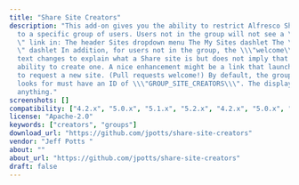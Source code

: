 ```yaml
---
title: "Share Site Creators"
description: "This add-on gives you the ability to restrict Alfresco Share site creation
  to a specific group of users. Users not in the group will not see a \\\"Create Site\\\
  \" link in: The header Sites dropdown menu The My Sites dashlet The \\\"welcome\\\
  \" dashlet In addition, for users not in the group, the \\\"welcome\\\" dashlet's
  text changes to explain what a Share site is but does not imply that they have the
  ability to create one. A nice enhancement might be a link that launches a workflow
  to request a new site. (Pull requests welcome!) By default, the group the module
  looks for must have an ID of \\\"GROUP_SITE_CREATORS\\\". The display name can be
  anything."
screenshots: []
compatibility: ["4.2.x", "5.0.x", "5.1.x", "5.2.x", "4.2.x", "5.0.x", "5.1.x", "5.2.x"]
license: "Apache-2.0"
keywords: ["creators", "groups"]
download_url: "https://github.com/jpotts/share-site-creators"
vendor: "Jeff Potts ‌"
about: ""
about_url: "https://github.com/jpotts/share-site-creators"
draft: false
---
```

